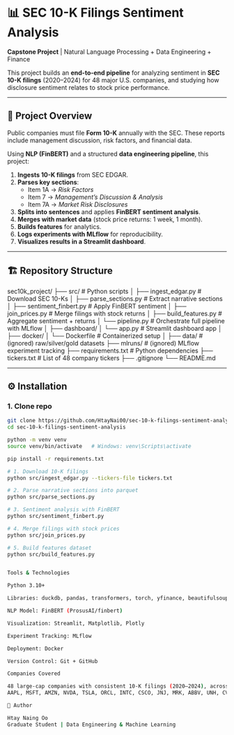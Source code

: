 # 📊 SEC 10-K Filings Sentiment Analysis

**Capstone Project** | Natural Language Processing + Data Engineering + Finance  

This project builds an **end-to-end pipeline** for analyzing sentiment in **SEC 10-K filings** (2020–2024) for 48 major U.S. companies, and studying how disclosure sentiment relates to stock price performance.

---

## 📌 Project Overview
Public companies must file **Form 10-K** annually with the SEC. These reports include management discussion, risk factors, and financial data.  

Using **NLP (FinBERT)** and a structured **data engineering pipeline**, this project:

1. **Ingests 10-K filings** from SEC EDGAR.  
2. **Parses key sections**:  
   - Item 1A → *Risk Factors*  
   - Item 7 → *Management’s Discussion & Analysis*  
   - Item 7A → *Market Risk Disclosures*  
3. **Splits into sentences** and applies **FinBERT sentiment analysis**.  
4. **Merges with market data** (stock price returns: 1 week, 1 month).  
5. **Builds features** for analytics.  
6. **Logs experiments with MLflow** for reproducibility.  
7. **Visualizes results in a Streamlit dashboard**.  

---

## 🏗️ Repository Structure

sec10k_project/
├── src/ # Python scripts
│ ├── ingest_edgar.py # Download SEC 10-Ks
│ ├── parse_sections.py # Extract narrative sections
│ ├── sentiment_finbert.py # Apply FinBERT sentiment
│ ├── join_prices.py # Merge filings with stock returns
│ ├── build_features.py # Aggregate sentiment + returns
│ └── pipeline.py # Orchestrate full pipeline with MLflow
│
├── dashboard/
│ └── app.py # Streamlit dashboard app
│
├── docker/
│ └── Dockerfile # Containerized setup
│
├── data/ # (ignored) raw/silver/gold datasets
├── mlruns/ # (ignored) MLflow experiment tracking
├── requirements.txt # Python dependencies
├── tickers.txt # List of 48 company tickers
├── .gitignore
└── README.md


---

## ⚙️ Installation
### 1. Clone repo
```bash
git clone https://github.com/HtayNai00/sec-10-k-filings-sentiment-analysis.git
cd sec-10-k-filings-sentiment-analysis

python -m venv venv
source venv/bin/activate   # Windows: venv\Scripts\activate

pip install -r requirements.txt

# 1. Download 10-K filings
python src/ingest_edgar.py --tickers-file tickers.txt

# 2. Parse narrative sections into parquet
python src/parse_sections.py

# 3. Sentiment analysis with FinBERT
python src/sentiment_finbert.py

# 4. Merge filings with stock prices
python src/join_prices.py

# 5. Build features dataset
python src/build_features.py


Tools & Technologies

Python 3.10+

Libraries: duckdb, pandas, transformers, torch, yfinance, beautifulsoup4, tqdm

NLP Model: FinBERT (ProsusAI/finbert)

Visualization: Streamlit, Matplotlib, Plotly

Experiment Tracking: MLflow

Deployment: Docker

Version Control: Git + GitHub

Companies Covered

48 large-cap companies with consistent 10-K filings (2020–2024), across Technology, Healthcare, Consumer, Energy, and Industrials. Examples:
AAPL, MSFT, AMZN, NVDA, TSLA, ORCL, INTC, CSCO, JNJ, MRK, ABBV, UNH, CVS, COST, HD, NKE, MCD, SBUX, XOM, CVX, BA, LMT, UPS, FDX, ...

👤 Author

Htay Naing Oo
Graduate Student | Data Engineering & Machine Learning